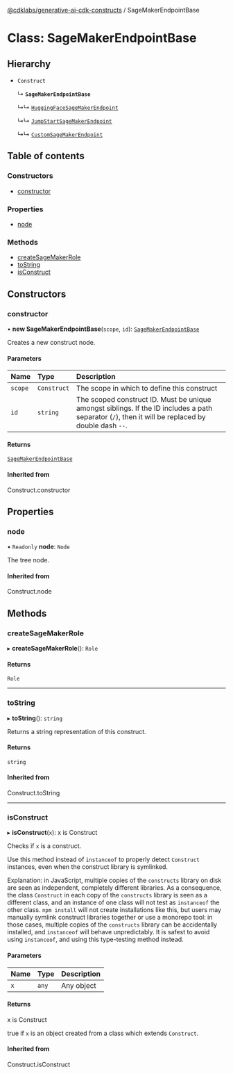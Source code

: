 [@cdklabs/generative-ai-cdk-constructs](../README.md) / SageMakerEndpointBase

# Class: SageMakerEndpointBase

## Hierarchy

- `Construct`

  ↳ **`SageMakerEndpointBase`**

  ↳↳ [`HuggingFaceSageMakerEndpoint`](HuggingFaceSageMakerEndpoint.md)

  ↳↳ [`JumpStartSageMakerEndpoint`](JumpStartSageMakerEndpoint.md)

  ↳↳ [`CustomSageMakerEndpoint`](CustomSageMakerEndpoint.md)

## Table of contents

### Constructors

- [constructor](SageMakerEndpointBase.md#constructor)

### Properties

- [node](SageMakerEndpointBase.md#node)

### Methods

- [createSageMakerRole](SageMakerEndpointBase.md#createsagemakerrole)
- [toString](SageMakerEndpointBase.md#tostring)
- [isConstruct](SageMakerEndpointBase.md#isconstruct)

## Constructors

### constructor

• **new SageMakerEndpointBase**(`scope`, `id`): [`SageMakerEndpointBase`](SageMakerEndpointBase.md)

Creates a new construct node.

#### Parameters

| Name | Type | Description |
| :------ | :------ | :------ |
| `scope` | `Construct` | The scope in which to define this construct |
| `id` | `string` | The scoped construct ID. Must be unique amongst siblings. If the ID includes a path separator (`/`), then it will be replaced by double dash `--`. |

#### Returns

[`SageMakerEndpointBase`](SageMakerEndpointBase.md)

#### Inherited from

Construct.constructor

## Properties

### node

• `Readonly` **node**: `Node`

The tree node.

#### Inherited from

Construct.node

## Methods

### createSageMakerRole

▸ **createSageMakerRole**(): `Role`

#### Returns

`Role`

___

### toString

▸ **toString**(): `string`

Returns a string representation of this construct.

#### Returns

`string`

#### Inherited from

Construct.toString

___

### isConstruct

▸ **isConstruct**(`x`): x is Construct

Checks if `x` is a construct.

Use this method instead of `instanceof` to properly detect `Construct`
instances, even when the construct library is symlinked.

Explanation: in JavaScript, multiple copies of the `constructs` library on
disk are seen as independent, completely different libraries. As a
consequence, the class `Construct` in each copy of the `constructs` library
is seen as a different class, and an instance of one class will not test as
`instanceof` the other class. `npm install` will not create installations
like this, but users may manually symlink construct libraries together or
use a monorepo tool: in those cases, multiple copies of the `constructs`
library can be accidentally installed, and `instanceof` will behave
unpredictably. It is safest to avoid using `instanceof`, and using
this type-testing method instead.

#### Parameters

| Name | Type | Description |
| :------ | :------ | :------ |
| `x` | `any` | Any object |

#### Returns

x is Construct

true if `x` is an object created from a class which extends `Construct`.

#### Inherited from

Construct.isConstruct
